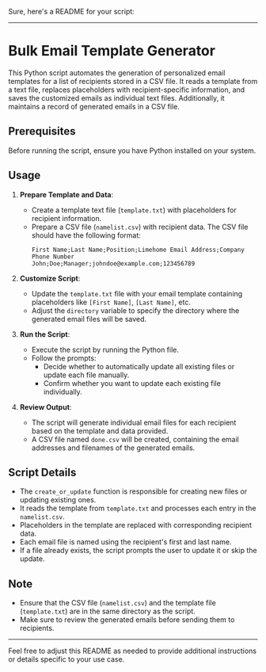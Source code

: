 Sure, here's a README for your script:

---

# Bulk Email Template Generator

This Python script automates the generation of personalized email templates for a list of recipients stored in a CSV file. It reads a template from a text file, replaces placeholders with recipient-specific information, and saves the customized emails as individual text files. Additionally, it maintains a record of generated emails in a CSV file.

## Prerequisites

Before running the script, ensure you have Python installed on your system.

## Usage

1. **Prepare Template and Data**:
   - Create a template text file (`template.txt`) with placeholders for recipient information.
   - Prepare a CSV file (`namelist.csv`) with recipient data. The CSV file should have the following format:
     ```
     First Name;Last Name;Position;Limehome Email Address;Company Phone Number
     John;Doe;Manager;johndoe@example.com;123456789
     ```

2. **Customize Script**:
   - Update the `template.txt` file with your email template containing placeholders like `[First Name]`, `[Last Name]`, etc.
   - Adjust the `directory` variable to specify the directory where the generated email files will be saved.

3. **Run the Script**:
   - Execute the script by running the Python file.
   - Follow the prompts:
     - Decide whether to automatically update all existing files or update each file manually.
     - Confirm whether you want to update each existing file individually.

4. **Review Output**:
   - The script will generate individual email files for each recipient based on the template and data provided.
   - A CSV file named `done.csv` will be created, containing the email addresses and filenames of the generated emails.

## Script Details

- The `create_or_update` function is responsible for creating new files or updating existing ones.
- It reads the template from `template.txt` and processes each entry in the `namelist.csv`.
- Placeholders in the template are replaced with corresponding recipient data.
- Each email file is named using the recipient's first and last name.
- If a file already exists, the script prompts the user to update it or skip the update.

## Note

- Ensure that the CSV file (`namelist.csv`) and the template file (`template.txt`) are in the same directory as the script.
- Make sure to review the generated emails before sending them to recipients.

---
Feel free to adjust this README as needed to provide additional instructions or details specific to your use case.
